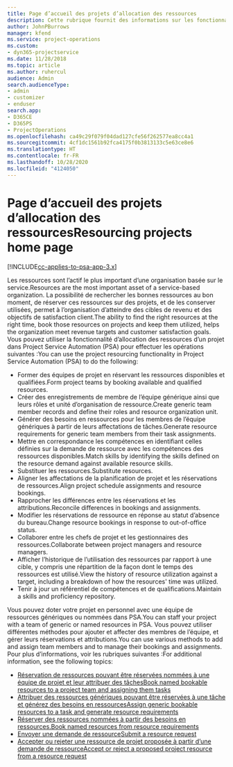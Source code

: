 ```yaml
---
title: Page d’accueil des projets d’allocation des ressources
description: Cette rubrique fournit des informations sur les fonctionnalités de gestion des ressources dans Project Service Automation (PSA) pour Dynamics 365.
author: JohnPBurrows
manager: kfend
ms.service: project-operations
ms.custom:
- dyn365-projectservice
ms.date: 11/28/2018
ms.topic: article
ms.author: ruhercul
audience: Admin
search.audienceType:
- admin
- customizer
- enduser
search.app:
- D365CE
- D365PS
- ProjectOperations
ms.openlocfilehash: ca49c29f079f04dad127cfe56f262577ea8cc4a1
ms.sourcegitcommit: 4cf1dc1561b92fca4175f0b3813133c5e63ce8e6
ms.translationtype: HT
ms.contentlocale: fr-FR
ms.lasthandoff: 10/28/2020
ms.locfileid: "4124050"
---
```

# <a name="resourcing-projects-home-page"></a><span data-ttu-id="b92b5-103">Page d’accueil des projets d’allocation des ressources</span><span class="sxs-lookup"><span data-stu-id="b92b5-103">Resourcing projects home page</span></span>

[!INCLUDE[cc-applies-to-psa-app-3.x](../includes/cc-applies-to-psa-app-3x.md)]

<span data-ttu-id="b92b5-104">Les ressources sont l’actif le plus important d’une organisation basée sur le service.</span><span class="sxs-lookup"><span data-stu-id="b92b5-104">Resources are the most important asset of a service-based organization.</span></span> <span data-ttu-id="b92b5-105">La possibilité de rechercher les bonnes ressources au bon moment, de réserver ces ressources sur des projets, et de les conserver utilisées, permet à l’organisation d’atteindre des cibles de revenu et des objectifs de satisfaction client.</span><span class="sxs-lookup"><span data-stu-id="b92b5-105">The ability to find the right resources at the right time, book those resources on projects and keep them utilized, helps the organization meet revenue targets and customer satisfaction goals.</span></span> <span data-ttu-id="b92b5-106">Vous pouvez utiliser la fonctionnalité d’allocation des ressources d’un projet dans Project Service Automation (PSA) pour effectuer les opérations suivantes :</span><span class="sxs-lookup"><span data-stu-id="b92b5-106">You can use the project resourcing functionality in Project Service Automation (PSA) to do the following:</span></span>

- <span data-ttu-id="b92b5-107">Former des équipes de projet en réservant les ressources disponibles et qualifiées.</span><span class="sxs-lookup"><span data-stu-id="b92b5-107">Form project teams by booking available and qualified resources.</span></span>
- <span data-ttu-id="b92b5-108">Créer des enregistrements de membre de l’équipe générique ainsi que leurs rôles et unité d’organisation de ressource.</span><span class="sxs-lookup"><span data-stu-id="b92b5-108">Create generic team member records and define their roles and resource organization unit.</span></span>
- <span data-ttu-id="b92b5-109">Générer des besoins en ressources pour les membres de l’équipe génériques à partir de leurs affectations de tâches.</span><span class="sxs-lookup"><span data-stu-id="b92b5-109">Generate resource requirements for generic team members from their task assignments.</span></span>
- <span data-ttu-id="b92b5-110">Mettre en correspondance les compétences en identifiant celles définies sur la demande de ressource avec les compétences des ressources disponibles.</span><span class="sxs-lookup"><span data-stu-id="b92b5-110">Match skills by identifying the skills defined on the resource demand against available resource skills.</span></span>
- <span data-ttu-id="b92b5-111">Substituer les ressources.</span><span class="sxs-lookup"><span data-stu-id="b92b5-111">Substitute resources.</span></span>
- <span data-ttu-id="b92b5-112">Aligner les affectations de la planification de projet et les réservations de ressources.</span><span class="sxs-lookup"><span data-stu-id="b92b5-112">Align project schedule assignments and resource bookings.</span></span>
- <span data-ttu-id="b92b5-113">Rapprocher les différences entre les réservations et les attributions.</span><span class="sxs-lookup"><span data-stu-id="b92b5-113">Reconcile differences in bookings and assignments.</span></span>
- <span data-ttu-id="b92b5-114">Modifier les réservations de ressource en réponse au statut d’absence du bureau.</span><span class="sxs-lookup"><span data-stu-id="b92b5-114">Change resource bookings in response to out-of-office status.</span></span>
- <span data-ttu-id="b92b5-115">Collaborer entre les chefs de projet et les gestionnaires des ressources.</span><span class="sxs-lookup"><span data-stu-id="b92b5-115">Collaborate between project managers and resource managers.</span></span>
- <span data-ttu-id="b92b5-116">Afficher l’historique de l’utilisation des ressources par rapport à une cible, y compris une répartition de la façon dont le temps des ressources est utilisé.</span><span class="sxs-lookup"><span data-stu-id="b92b5-116">View the history of resource utilization against a target, including a breakdown of how the resources' time was utilized.</span></span>
- <span data-ttu-id="b92b5-117">Tenir à jour un référentiel de compétences et de qualifications.</span><span class="sxs-lookup"><span data-stu-id="b92b5-117">Maintain a skills and proficiency repository.</span></span>


<span data-ttu-id="b92b5-118">Vous pouvez doter votre projet en personnel avec une équipe de ressources génériques ou nommées dans PSA.</span><span class="sxs-lookup"><span data-stu-id="b92b5-118">You can staff your project with a team of generic or named resources in PSA.</span></span> <span data-ttu-id="b92b5-119">Vous pouvez utiliser différentes méthodes pour ajouter et affecter des membres de l’équipe, et gérer leurs réservations et attributions.</span><span class="sxs-lookup"><span data-stu-id="b92b5-119">You can use various methods to add and assign team members and to manage their bookings and assignments.</span></span> <span data-ttu-id="b92b5-120">Pour plus d’informations, voir les rubriques suivantes :</span><span class="sxs-lookup"><span data-stu-id="b92b5-120">For additional information, see the following topics:</span></span>

- [<span data-ttu-id="b92b5-121">Réservation de ressources pouvant être réservées nommées à une équipe de projet et leur attribuer des tâches</span><span class="sxs-lookup"><span data-stu-id="b92b5-121">Book named bookable resources to a project team and assigning them tasks</span></span>](assign-named-bookable-resource.md)
- [<span data-ttu-id="b92b5-122">Attribuer des ressources génériques pouvant être réservées à une tâche et générez des besoins en ressources</span><span class="sxs-lookup"><span data-stu-id="b92b5-122">Assign generic bookable resources to a task and generate resource requirements</span></span>](assign-generic-bookable-resource.md)
- [<span data-ttu-id="b92b5-123">Réserver des ressources nommées à partir des besoins en ressources.</span><span class="sxs-lookup"><span data-stu-id="b92b5-123">Book named resources from resource requirements</span></span>](book-named-resource.md)
- [<span data-ttu-id="b92b5-124">Envoyer une demande de ressource</span><span class="sxs-lookup"><span data-stu-id="b92b5-124">Submit a resource request</span></span>](submit-resource-request.md)
- [<span data-ttu-id="b92b5-125">Accepter ou rejeter une ressource de projet proposée à partir d’une demande de ressource</span><span class="sxs-lookup"><span data-stu-id="b92b5-125">Accept or reject a proposed project resource from a resource request</span></span>](accept-reject-proposed-resource.md)
